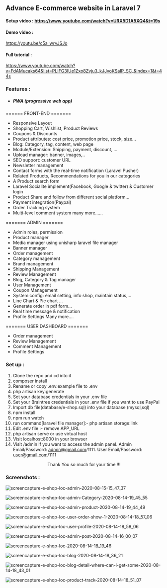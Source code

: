## Advance E-commerce website in  Laravel 7


#### Setup video : https://www.youtube.com/watch?v=URX5D1A5XQ4&t=19s

#### Demo video :
https://youtu.be/c5a_wrvJSJo

#### Full tutorial :
https://www.youtube.com/watch?v=FdAMucaks64&list=PLIFG3IUe1Zxo8Zvju3_kJJvoKSaIP_SC_&index=1&t=44s



### Features :
- ##### PWA (progressive web app)
====== FRONT-END =======

- Responsive Layout
- Shopping Cart, Wishlist, Product Reviews
- Coupons & Discounts
- Product attributes: cost price, promotion price, stock, size...
- Blog: Category, tag, content, web page 
- Module/Extension: Shipping, payment, discount, ...
- Upload manager: banner, images,..
- SEO support: customer URL
- Newsletter management
- Contact forms with the real-time notification (Laravel Pusher)
- Related Products, Recommendations for you in our categories
- A Product search form
- Laravel Socialite implement(Facebook, Google & twitter) & Customer login
- Product Share and follow from different social platform...
- Payment integration(Paypal)
- Order Tracking system
- Multi-level comment system
many more......

======= ADMIN =======

- Admin roles, permission
- Product manager
- Media manager using unisharp laravel file manager
- Banner manager
- Order management
- Category management
- Brand management
- Shipping Management
- Review Management
- Blog, Category & Tag manager
- User Management
- Coupon Management
- System config: email setting, info shop, maintain status,...
- Line Chart & Pie chart ...
- Generate order in pdf form...
- Real time message & notification
- Profile Settings
Many more....


======= USER DASHBOARD =======


- Order management
- Review Management
- Comment Management
- Profile Settings

### Set up :

1. Clone the repo and cd into it
2. composer install
3. Rename or copy .env.example file to .env
4. php artisan key:generate
5. Set your database credentials in your .env file
6. Set your Braintree credentials in your .env file if you want to use PayPal
7. Import db file(database/e-shop.sql) into your database (mysql,sql)
8. npm install
9. npm run watch
10. run command[laravel file manager]:-  php artisan storage:link
11. Edit .env file :- remove APP_URL
10. php artisan serve or use virtual host
11. Visit localhost:8000 in your browser
12. Visit /admin if you want to access the admin panel. Admin Email/Password: admin@gmail.com/1111. User Email/Password: user@gmail.com/1111

<p style="text-align:center">Thank You so much for your time !!!</p>


### Screenshots :
![screencapture-e-shop-loc-admin-2020-08-15-15_47_37](https://user-images.githubusercontent.com/29488275/90719413-13b82200-e2d4-11ea-8ca0-f0e5551c4c9d.png)

![screencapture-e-shop-loc-admin-Category-2020-08-14-19_45_55](https://user-images.githubusercontent.com/29488275/90719470-3813fe80-e2d4-11ea-8f63-e6001855a945.png)

![screencapture-e-shop-loc-admin-product-2020-08-14-19_44_49](https://user-images.githubusercontent.com/29488275/90719534-61348f00-e2d4-11ea-8a81-409daee0ad94.png)

![screencapture-e-shop-loc-user-order-show-1-2020-08-14-18_57_06](https://user-images.githubusercontent.com/29488275/90719557-71e50500-e2d4-11ea-97cf-befb1d525643.png)

![screencapture-e-shop-loc-user-profile-2020-08-14-18_58_06](https://user-images.githubusercontent.com/29488275/90719563-7a3d4000-e2d4-11ea-9e6a-56caac13b146.png)

![screencapture-e-shop-loc-admin-post-2020-08-14-16_00_07](https://user-images.githubusercontent.com/29488275/90719572-81644e00-e2d4-11ea-9fe5-3325ab427f88.png)

![screencapture-e-shop-loc-2020-08-14-18_19_46](https://user-images.githubusercontent.com/29488275/90719631-a1940d00-e2d4-11ea-89a3-eb36960d687d.png)

![screencapture-e-shop-loc-blog-2020-08-14-18_36_21](https://user-images.githubusercontent.com/29488275/90719648-a8228480-e2d4-11ea-9c57-5ed7aef50e26.png)

![screencapture-e-shop-loc-blog-detail-where-can-i-get-some-2020-08-14-18_43_01](https://user-images.githubusercontent.com/29488275/90719658-ace73880-e2d4-11ea-9cb2-13f2b3b0c4d2.png)

![screencapture-e-shop-loc-product-track-2020-08-14-18_51_07](https://user-images.githubusercontent.com/29488275/90719682-bbcdeb00-e2d4-11ea-8e4e-7d6bfab1c421.png)



